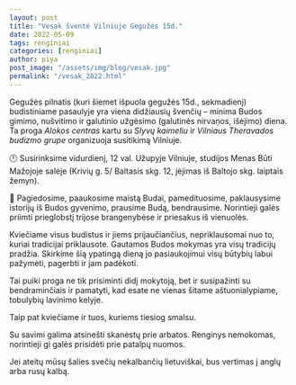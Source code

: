 ```yaml
---
layout: post
title: "Vesak šventė Vilniuje Gegužės 15d."
date: 2022-05-09
tags: renginiai
categories: [renginiai]
author: piya
post_image: "/assets/img/blog/vesak.jpg"
permalink: "/vesak_2022.html"
---
```

Gegužės pilnatis (kuri šiemet išpuola gegužės 15d., sekmadienį) budistiniame pasaulyje yra viena didžiausių švenčių – minima Budos gimimo, nušvitimo ir galutinio užgėsimo (galutinės nirvaṇos, išėjimo) diena.
Ta proga _Alokos centras_ kartu su _Slyvų kaimeliu_ ir _Vilniaus Theravados budizmo grupe_ organizuoja susitikimą Vilniuje.

🕛 Susirinksime vidurdienį, 12 val. Užupyje Vilniuje, studijos Menas Būti Mažojoje salėje (Krivių g. 5/ Baltasis skg. 12, įėjimas iš Baltojo skg. laiptais žemyn).

🌟 Pagiedosime, paaukosime maistą Budai, pamedituosime, paklausysime istorijų iš Budos gyvenimo, prausime Budą, bendrausime. Norintieji galės priimti prieglobstį trijose brangenybėse ir priesakus iš vienuolės.

Kviečiame visus budistus ir jiems prijaučiančius, nepriklausomai nuo to, kuriai tradicijai priklausote. Gautamos Budos mokymas yra visų tradicijų pradžia. Skirkime šią ypatingą dieną jo pasiaukojimui visų būtybių labui pažymėti, pagerbti ir jam padėkoti.

Tai puiki proga ne tik prisiminti didį mokytoją, bet ir susipažinti su bendraminčiais ir pamatyti, kad esate ne vienas šitame aštuonialypiame, tobulybių lavinimo kelyje.

Taip pat kviečiame ir tuos, kuriems tiesiog smalsu.

Su savimi galima atsinešti skanėstų prie arbatos. Renginys nemokomas, norintieji gi galės prisidėti prie patalpų nuomos.

Jei ateitų mūsų šalies svečių nekalbančių lietuviškai, bus vertimas į anglų arba rusų kalbą.











